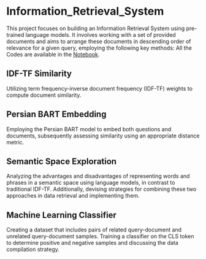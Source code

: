 # Information_Retrieval_System

This project focuses on building an Information Retrieval System using pre-trained language models. It involves working with a set of provided documents and aims to arrange these documents in descending order of relevance for a given query, employing the following key methods:
All the Codes are available in the [Notebook](https://github.com/Amin-Saeidi/Information_Retrieval_System/blob/main/Information_Retrieval_System.ipynb).

## IDF-TF Similarity
Utilizing term frequency-inverse document frequency (IDF-TF) weights to compute document similarity.

## Persian BART Embedding
Employing the Persian BART model to embed both questions and documents, subsequently assessing similarity using an appropriate distance metric.

## Semantic Space Exploration
Analyzing the advantages and disadvantages of representing words and phrases in a semantic space using language models, in contrast to traditional IDF-TF. Additionally, devising strategies for combining these two approaches in data retrieval and implementing them.

## Machine Learning Classifier
Creating a dataset that includes pairs of related query-document and unrelated query-document samples. Training a classifier on the CLS token to determine positive and negative samples and discussing the data compilation strategy.
